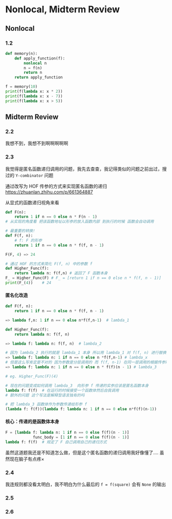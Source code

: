 # Nonlocal, Midterm Review

## Nonlocal

### 1.2

```python
def memory(n):
    def apply_function(f):
        nonlocal n
        n = f(n)
        return n
    return apply_function

f = memory(10)
print(f(lambda x: x * 2))
print(f(lambda x: x - 7))
print(f(lambda x: x > 5))
```



## Midterm Review

### 2.2

我想不到，我想不到啊啊啊啊啊



### 2.3

我觉得是匿名函数递归调用的问题，我先去查查，我记得类似的问题之前出过，搜过的 `Y-combinator` 问题

通过改写为 HOF 传参的方式来实现匿名函数的递归 https://zhuanlan.zhihu.com/p/661364887 

从显式的函数递归视角来看

```python
def F(n):
    return 1 if n == 0 else n * F(n - 1)
# 从实现的角度看 把该函数地址以形参的放入函数内部 到执行的时候 函数会自动调用

# 最重要的转换!
def F(f, n):
    # f: F 的形参
    return 1 if n == 0 else n * f(f, n - 1)

F(F, 4)	=> 24

# 通过 HOF 的方式来简化 F(f, n) 中的参数 f
def Higher_Func(f):
    return lambda n: f(f,n) # 返回了 F 函数本身
F_ = Higher_Func(F) # F_ = [return 1 if n == 0 else n * f(f, n - 1)]
print(F_(4))    # 24
```

#### 匿名化改造

```python
def F(f, n):
    return 1 if n == 0 else n * f(f, n - 1)

=> lambda f,n: 1 if n == 0 else n*f(f,n-1)	# lambda_1

def Higher_Func(f):
    return lambda n: f(f, n)

=> lambda f: lambda n: f(f, n)	# lambda_2

# 因为 lambda_2 执行的就是 lambda_1 本身 所以用 lambda_1 对 f(f, n) 进行替换
=> lambda f: lambda n: 1 if n == 0 else n *f(f,n-1)	# lambda_x
# 但是这么写肯定是不对的 因为参数是分层调用的 而 f(f, n-1) 在同一层调用的根据传参顺序拆开
=> lambda f: lambda n: 1 if n == 0 else n * f(f)(n - 1)	# lambda_3

# eg. Higher_Func(F)(4)

# 现在的问题变成如何调用 lambda_3	向形参 f 传递的实参应该是匿名函数本身
lambda f: f(f)	# 在运行的时候接受一个函数体然后自我调用
# 额外的问题 这个写法是解释型语言独有的吗

# 把 lambda_3 函数体作为参数传递给形参 f 
(lambda f: f(f))(lambda f: lambda n: 1 if n == 0 else n*f(f)(n-1))
```

#### 核心：传递的是函数体本身

```python
F = [lambda f: lambda n: 1 if n == 0 else f(f)(n - 1)]
		    func_body = [1 if n == 0 else f(f)(n - 1)]
lambda f: f(f)	# 规定了 F 自己调用自己的递归方式
```

虽然这道题我还是不知道怎么做，但是这个匿名函数的递归调用我好像懂了.... 虽然现在脑子有点疼×



### 2.4

我连规则都没看太明白，我不明白为什么最后的 `f = f(square)` 会有 `None` 的输出



### 2.5



### 2.6



